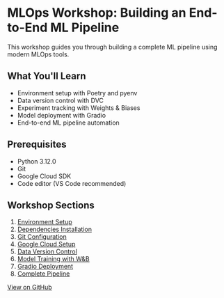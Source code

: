 
# MLOps Workshop: Building an End-to-End ML Pipeline

This workshop guides you through building a complete ML pipeline using modern MLOps tools.

## What You'll Learn
- Environment setup with Poetry and pyenv
- Data version control with DVC
- Experiment tracking with Weights & Biases
- Model deployment with Gradio
- End-to-end ML pipeline automation

## Prerequisites
- Python 3.12.0
- Git
- Google Cloud SDK
- Code editor (VS Code recommended)

## Workshop Sections
1. [Environment Setup](sections/1_setup.html)
2. [Dependencies Installation](sections/2_dependencies.html)
3. [Git Configuration](sections/3_git.html)
4. [Google Cloud Setup](sections/4_gcp_setup.html)
5. [Data Version Control](sections/5_dvc.html)
6. [Model Training with W&B](sections/6_wandb.html)
7. [Gradio Deployment](sections/7_gradio.html)
8. [Complete Pipeline](sections/8_pipeline.html)

[View on GitHub](https://github.com/saurabhkumar8112/workshop-mlops)